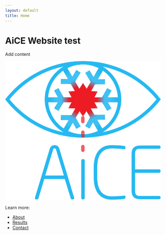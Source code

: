 ```yaml
---
layout: default
title: Home
---
```


# AiCE Website test
Add content 

![Project Image](assets/aice.png)

Learn more:
- [About](about.html)
- [Results](results.html)
- [Contact](contact.html)
